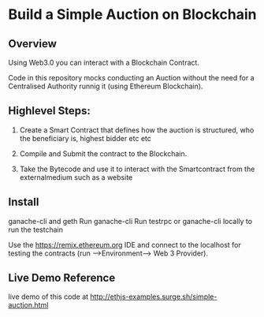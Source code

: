 # Build a Simple Auction on Blockchain

## Overview
Using Web3.0 you can interact with a Blockchain Contract.

Code in this repository mocks conducting an Auction without the need for a Centralised Authority runnig it (using Ethereum Blockchain).

## Highlevel Steps:
1. Create a Smart Contract that defines how the auction is structured, who the beneficiary is, highest bidder etc etc

2. Compile and Submit the contract to the Blockchain.

3. Take the Bytecode and use it to interact with the Smartcontract from the externalmedium such as a website

## Install
ganache-cli and geth
Run ganache-cli
Run testrpc or ganache-cli locally to run the testchain

Use the https://remix.ethereum.org IDE and connect to the localhost for testing the contracts (run -->Environment--> Web 3 Provider).

## Live Demo Reference
live demo of this code at http://ethjs-examples.surge.sh/simple-auction.html
